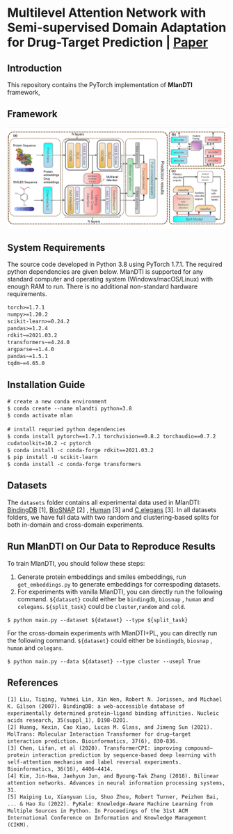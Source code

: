 # Multilevel Attention Network with Semi-supervised Domain Adaptation for Drug-Target Prediction | [Paper](https://doi.org/10.1609/aaai.v38i1.27786)




## Introduction
This repository contains the PyTorch implementation of **MlanDTI** framework,
## Framework
![MlanDTI](MlanDTI.png)
## System Requirements
The source code developed in Python 3.8 using PyTorch 1.7.1. The required python dependencies are given below. MlanDTI is supported for any standard computer and operating system (Windows/macOS/Linux) with enough RAM to run. There is no additional non-standard hardware requirements.

```
torch>=1.7.1
numpy>=1.20.2
scikit-learn>=0.24.2
pandas>=1.2.4
rdkit~=2021.03.2
transformers~=4.24.0
argparse~=1.4.0
pandas~=1.5.1
tqdm~=4.65.0
```
## Installation Guide
```
# create a new conda environment
$ conda create --name mlandti python=3.8
$ conda activate mlan

# install requried python dependencies
$ conda install pytorch==1.7.1 torchvision==0.8.2 torchaudio==0.7.2 cudatoolkit=10.2 -c pytorch
$ conda install -c conda-forge rdkit==2021.03.2
$ pip install -U scikit-learn
$ conda install -c conda-forge transformers

```


## Datasets
The `datasets` folder contains all experimental data used in MlanDTI: [BindingDB](https://www.bindingdb.org/bind/index.jsp) [1], [BioSNAP](https://github.com/kexinhuang12345/MolTrans) [2] , [Human](https://github.com/lifanchen-simm/transformerCPI) [3] and [C.elegans](https://github.com/lifanchen-simm/transformerCPI) [3]. 
In all datasets folders, we have full data with two random and clustering-based splits for both in-domain and cross-domain experiments.


## Run MlanDTI on Our Data to Reproduce Results

To train MlanDTI, you should follow these steps:
1. Generate protein embeddings and smiles embeddings, run `get_embeddings.py` to generate embeddings for correspoding datasets.
2. For experiments with vanilla MlanDTI, you can directly run the following command. `${dataset}` could either be `bindingdb`, `biosnap` , `human` and `celegans`. `${split_task}` could be `cluster`,`random` and `cold`. 
```
$ python main.py --dataset ${dataset} --type ${split_task}
```
For the cross-domain experiments with MlanDTI+PL, you can directly run the following command. `${dataset}` could either be `bindingdb`, `biosnap` , `human` and `celegans`.
```
$ python main.py --data ${dataset} --type cluster --usepl True
```



## References
    [1] Liu, Tiqing, Yuhmei Lin, Xin Wen, Robert N. Jorissen, and Michael K. Gilson (2007). BindingDB: a web-accessible database of experimentally determined protein–ligand binding affinities. Nucleic acids research, 35(suppl_1), D198-D201.
    [2] Huang, Kexin, Cao Xiao, Lucas M. Glass, and Jimeng Sun (2021). MolTrans: Molecular Interaction Transformer for drug–target interaction prediction. Bioinformatics, 37(6), 830-836.
    [3] Chen, Lifan, et al (2020). TransformerCPI: improving compound–protein interaction prediction by sequence-based deep learning with self-attention mechanism and label reversal experiments. Bioinformatics, 36(16), 4406-4414.
    [4] Kim, Jin-Hwa, Jaehyun Jun, and Byoung-Tak Zhang (2018). Bilinear attention networks. Advances in neural information processing systems, 31.
    [5] Haiping Lu, Xianyuan Liu, Shuo Zhou, Robert Turner, Peizhen Bai, ... & Hao Xu (2022). PyKale: Knowledge-Aware Machine Learning from Multiple Sources in Python. In Proceedings of the 31st ACM International Conference on Information and Knowledge Management (CIKM).
